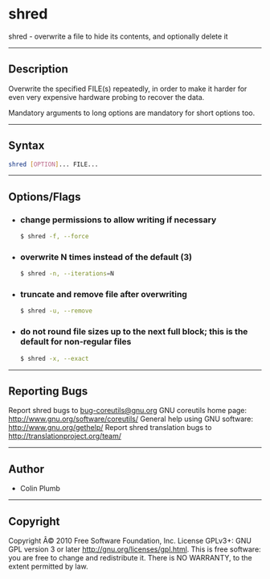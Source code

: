 # shred
shred - overwrite a file to hide its contents, and optionally delete it

---

## Description
Overwrite the specified FILE(s) repeatedly, in order to make it harder for even very expensive hardware probing to recover the data.

Mandatory arguments to long options are mandatory for short options too.

---

## Syntax
```bash
shred [OPTION]... FILE...
```
---

## Options/Flags
- ###  change permissions to allow writing if necessary
    ```bash
    $ shred -f, --force
    ```
- ### overwrite N times instead of the default (3)
    ```bash
    $ shred -n, --iterations=N
    ```
- ### truncate and remove file after overwriting
    ```bash
    $ shred -u, --remove
    ```
- ### do not round file sizes up to the next full block; this is the default for non-regular files
    ```bash
    $ shred -x, --exact
    ```


---

## Reporting Bugs
Report shred bugs to bug-coreutils@gnu.org
GNU coreutils home page: <http://www.gnu.org/software/coreutils/>
General help using GNU software: <http://www.gnu.org/gethelp/>
Report shred translation bugs to <http://translationproject.org/team/>

---

## Author

- Colin Plumb
---

## Copyright
Copyright Â© 2010 Free Software Foundation, Inc. License GPLv3+: GNU GPL version 3 or later <http://gnu.org/licenses/gpl.html>.
This is free software: you are free to change and redistribute it. There is NO WARRANTY, to the extent permitted by law.